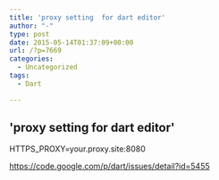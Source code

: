 ```yaml
---
title: 'proxy setting  for dart editor'
author: "-"
type: post
date: 2015-05-14T01:37:09+00:00
url: /?p=7669
categories:
  - Uncategorized
tags:
  - Dart

---
```

## 'proxy setting  for dart editor'
HTTPS_PROXY=your.proxy.site:8080


https://code.google.com/p/dart/issues/detail?id=5455